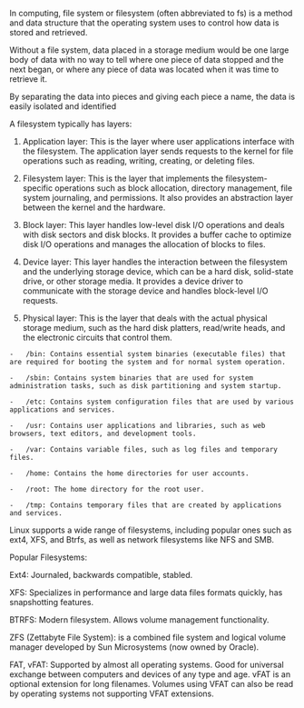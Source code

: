 In computing, file system or filesystem (often abbreviated to fs) is a method and data structure that the operating system uses to control how data is stored and retrieved.

Without a file system, data placed in a storage medium would be one large body of data with no way to tell where one piece of data stopped and the next began, or where any piece of data was located when it was time to retrieve it.

By separating the data into pieces and giving each piece a name, the data is easily isolated and identified

A filesystem typically has layers:

1.  Application layer: This is the layer where user applications interface with the filesystem. The application layer sends requests to the kernel for file operations such as reading, writing, creating, or deleting files.
    
2.  Filesystem layer: This is the layer that implements the filesystem-specific operations such as block allocation, directory management, file system journaling, and permissions. It also provides an abstraction layer between the kernel and the hardware.
    
3.  Block layer: This layer handles low-level disk I/O operations and deals with disk sectors and disk blocks. It provides a buffer cache to optimize disk I/O operations and manages the allocation of blocks to files.
    
4.  Device layer: This layer handles the interaction between the filesystem and the underlying storage device, which can be a hard disk, solid-state drive, or other storage media. It provides a device driver to communicate with the storage device and handles block-level I/O requests.
    
5.  Physical layer: This is the layer that deals with the actual physical storage medium, such as the hard disk platters, read/write heads, and the electronic circuits that control them.


```
-   /bin: Contains essential system binaries (executable files) that are required for booting the system and for normal system operation.
    
-   /sbin: Contains system binaries that are used for system administration tasks, such as disk partitioning and system startup.
    
-   /etc: Contains system configuration files that are used by various applications and services.
    
-   /usr: Contains user applications and libraries, such as web browsers, text editors, and development tools.
    
-   /var: Contains variable files, such as log files and temporary files.
    
-   /home: Contains the home directories for user accounts.
    
-   /root: The home directory for the root user.
    
-   /tmp: Contains temporary files that are created by applications and services.
```

Linux supports a wide range of filesystems, including popular ones such as ext4, XFS, and Btrfs, as well as network filesystems like NFS and SMB.

Popular Filesystems:

Ext4: Journaled, backwards compatible, stabled.

XFS: Specializes in performance and large data files formats quickly, has snapshotting features.

BTRFS: Modern filesystem. Allows volume management functionality.

ZFS (Zettabyte File System): is a combined file system and logical volume manager developed by Sun Microsystems (now owned by Oracle).

FAT, vFAT: Supported by almost all operating systems. Good for universal exchange between computers and devices of any type and age. vFAT is an optional extension for long filenames. Volumes using VFAT can also be read by operating systems not supporting VFAT extensions.
